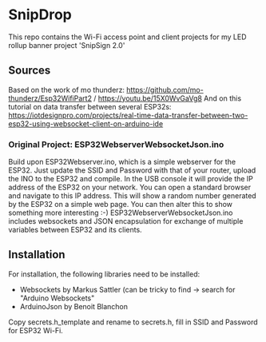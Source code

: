 # SnipDrop
This repo contains the Wi-Fi access point and client projects for my LED rollup banner project 'SnipSign 2.0'

## Sources
Based on the work of mo thunderz: https://github.com/mo-thunderz/Esp32WifiPart2 / https://youtu.be/15X0WvGaVg8
And on this tutorial on data transfer between several ESP32s: https://iotdesignpro.com/projects/real-time-data-transfer-between-two-esp32-using-websocket-client-on-arduino-ide

### Original Project: ESP32WebserverWebsocketJson.ino
Build upon ESP32Webserver.ino, which is a simple webserver for the ESP32. Just update the SSID and Password with that of your router, upload the INO to the ESP32 and compile. In the USB console it will provide the IP address of the ESP32 on your network. You can open a standard browser and navigate to this IP address. This will show a random number generated by the ESP32 on a simple web page. You can then alter this to show something more interesting :-)
ESP32WebserverWebsocketJson.ino includes websockets and JSON encapsulation for exchange of multiple variables between ESP32 and its clients.

## Installation
For installation, the following libraries need to be installed:
* Websockets by Markus Sattler (can be tricky to find -> search for "Arduino Websockets"
* ArduinoJson by Benoit Blanchon

Copy secrets.h_template and rename to secrets.h, fill in SSID and Password for ESP32 Wi-Fi.
